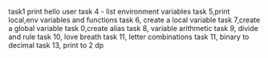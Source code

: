 task1 print hello user
task 4 - list environment variables
task 5,print local,env variables and functions
task 6, create a local variable
task 7,create a global variable
task 0,create alias
task 8, variable arithmetic
task 9, divide and rule
task 10, love breath
task 11, letter combinations
task 11, binary to decimal
task 13, print to 2 dp
